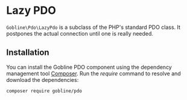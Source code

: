 # Lazy PDO

```Gobline\Pdo\LazyPdo``` is a subclass of the PHP's standard PDO class.
It postpones the actual connection until one is really needed.

## Installation

You can install the Gobline PDO component using the dependency management tool [Composer](https://getcomposer.org/).
Run the *require* command to resolve and download the dependencies:

```
composer require gobline/pdo
```